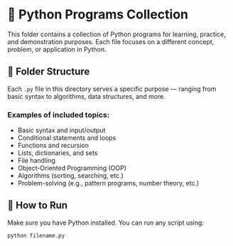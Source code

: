 # 🐍 Python Programs Collection

This folder contains a collection of Python programs for learning, practice, and demonstration purposes. Each file focuses on a different concept, problem, or application in Python.

## 📂 Folder Structure

Each `.py` file in this directory serves a specific purpose — ranging from basic syntax to algorithms, data structures, and more.

### Examples of included topics:
- Basic syntax and input/output
- Conditional statements and loops
- Functions and recursion
- Lists, dictionaries, and sets
- File handling
- Object-Oriented Programming (OOP)
- Algorithms (sorting, searching, etc.)
- Problem-solving (e.g., pattern programs, number theory, etc.)

## 🚀 How to Run

Make sure you have Python installed. You can run any script using:

```bash
python filename.py
